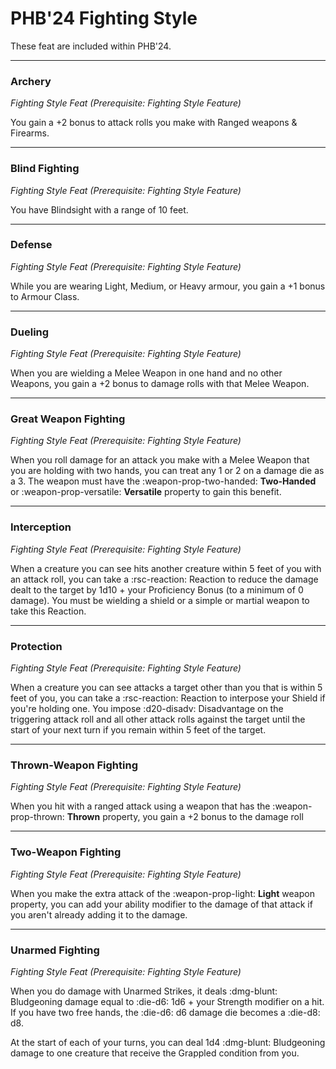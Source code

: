 # PHB'24 Fighting Style

These feat are included within PHB'24.

---

### Archery

*Fighting Style Feat (Prerequisite: Fighting Style Feature)*

You gain a +2 bonus to attack rolls you make with Ranged weapons & Firearms.

---

### Blind Fighting

*Fighting Style Feat (Prerequisite: Fighting Style Feature)*

You have Blindsight with a range of 10 feet.

---

### Defense

*Fighting Style Feat (Prerequisite: Fighting Style Feature)*

While you are wearing Light, Medium, or Heavy armour, you gain a +1 bonus to Armour Class.

---

### Dueling

*Fighting Style Feat (Prerequisite: Fighting Style Feature)*

When you are wielding a Melee Weapon in one hand and no other Weapons, you gain a +2 bonus to damage rolls with that Melee Weapon.

---

### Great Weapon Fighting

*Fighting Style Feat (Prerequisite: Fighting Style Feature)*

When you roll damage for an attack you make with a Melee Weapon that you are holding with two hands, you can treat any 1 or 2 on a damage die as a 3. The weapon must have the :weapon-prop-two-handed: **Two-Handed** or :weapon-prop-versatile: **Versatile** property to gain this benefit.

---

### Interception

*Fighting Style Feat (Prerequisite: Fighting Style Feature)*

When a creature you can see hits another creature within 5 feet of you with an attack roll, you can take a :rsc-reaction: Reaction to reduce the damage dealt to the target by 1d10 + your Proficiency Bonus (to a minimum of 0 damage). You must be wielding a shield or a simple or martial weapon to take this Reaction.

---

### Protection

*Fighting Style Feat (Prerequisite: Fighting Style Feature)*

When a creature you can see attacks a target other than you that is within 5 feet of you, you can take a :rsc-reaction: Reaction to interpose your Shield if you're holding one. You impose :d20-disadv: Disadvantage on the triggering attack roll and all other attack rolls against the target until the start of your next turn if you remain within 5 feet of the target.

---

### Thrown-Weapon Fighting

*Fighting Style Feat (Prerequisite: Fighting Style Feature)*

When you hit with a ranged attack using a weapon that has the :weapon-prop-thrown: **Thrown** property, you gain a +2 bonus to the damage roll

---

### Two-Weapon Fighting

*Fighting Style Feat (Prerequisite: Fighting Style Feature)*

When you make the extra attack of the :weapon-prop-light: **Light** weapon property, you can add your ability modifier to the damage of that attack if you aren't already adding it to the damage.

---

### Unarmed Fighting

*Fighting Style Feat (Prerequisite: Fighting Style Feature)*

When you do damage with Unarmed Strikes, it deals :dmg-blunt: Bludgeoning damage equal to :die-d6: 1d6 + your Strength modifier on a hit. If you have two free hands, the :die-d6: d6 damage die becomes a :die-d8: d8.

At the start of each of your turns, you can deal 1d4 :dmg-blunt: Bludgeoning damage to one creature that receive the Grappled condition from you.
